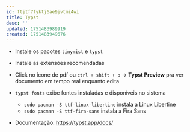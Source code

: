 ```yaml
---
id: ftjtf7fyktj6ae9jvtmi4wi
title: Typst
desc: ''
updated: 1751483989919
created: 1751483949676
---
```


- Instale os pacotes `tinymist` e `typst`
- Instale as extensões recomendadas
- Click no ícone de pdf ou `ctrl + shift + p` -> **Typst Preview** pra ver documento em tempo real enquanto edita

- `typst fonts` exibe fontes instaladas e disponíveis no sistema
    - `sudo pacman -S ttf-linux-libertine` instala a Linux Libertine
    - `sudo pacman -S ttf-fira-sans` instala a Fira Sans

- Documentação: https://typst.app/docs/
